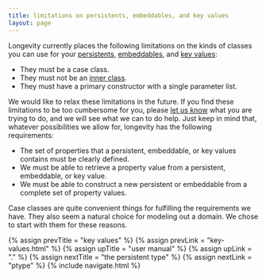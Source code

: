 ```yaml
---
title: limitations on persistents, embeddables, and key values
layout: page
---
```


Longevity currently places the following limitations on the kinds of
classes you can use for your [persistents](persistent),
[embeddables](embeddable), and [key values](key-values.html):

- They must be a case class.
- They must not be an [inner class](http://docs.scala-lang.org/tutorials/tour/inner-classes.html).
- They must have a primary constructor with a single parameter list.

We would like to relax these limitations in the future. If you find
these limitations to be too cumbersome for you, please [let us
know](http://longevityframework.github.io/longevity/discussions.html)
what you are trying to do, and we will see what we can to do help.
Just keep in mind that, whatever possibilities we allow for, longevity
has the following requirements:

- The set of properties that a persistent, embeddable, or key values contains must be clearly defined.
- We must be able to retrieve a property value from a persistent,
  embeddable, or key value.
- We must be able to construct a new persistent or embeddable from a complete set of property values.

Case classes are quite convenient things for fulfilling the
requirements we have. They also seem a natural choice for modeling out
a domain. We chose to start with them for these reasons.

{% assign prevTitle = "key values" %}
{% assign prevLink = "key-values.html" %}
{% assign upTitle = "user manual" %}
{% assign upLink = "." %}
{% assign nextTitle = "the persistent type" %}
{% assign nextLink = "ptype" %}
{% include navigate.html %}
